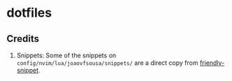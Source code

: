 # dotfiles

## Credits

1. Snippets: Some of the snippets on `config/nvim/lua/joaovfsousa/snippets/` are a direct copy from [friendly-snippet](https://github.com/rafamadriz/friendly-snippets).

